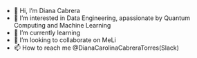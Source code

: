 - 👋 Hi, I’m Diana Cabrera
- 👀 I’m interested in Data Engineering, apassionate by Quantum Computing and Machine Learning
- 🌱 I’m currently learning
- 💞️ I’m looking to collaborate on MeLi
- 📫 How to reach me @DianaCarolinaCabreraTorres(Slack)

<!---
DCCabrera/DCCabrera is a ✨ special ✨ repository because its `README.md` (this file) appears on your GitHub profile.
You can click the Preview link to take a look at your changes.
--->
